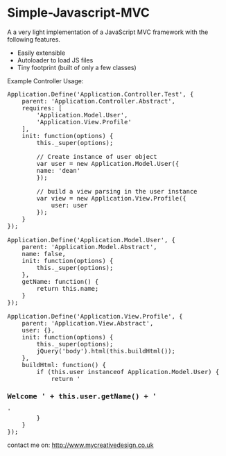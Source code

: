 Simple-Javascript-MVC
=====================

A a very light implementation of a JavaScript MVC framework with the following features.
- Easily extensible
- Autoloader to load JS files
- Tiny footprint (built of only a few classes)

Example Controller Usage:

<pre>
Application.Define('Application.Controller.Test', {
    parent: 'Application.Controller.Abstract',
    requires: [
        'Application.Model.User',
        'Application.View.Profile'
    ], 
    init: function(options) {
        this._super(options);
                
        // Create instance of user object
        var user = new Application.Model.User({
  		name: 'dean'
        });

        // build a view parsing in the user instance		
        var view = new Application.View.Profile({
			user: user
        });
    }
});

Application.Define('Application.Model.User', {
    parent: 'Application.Model.Abstract',
    name: false,
    init: function(options) {
        this._super(options);
    },
    getName: function() {
        return this.name;
    }
});
           
Application.Define('Application.View.Profile', {
    parent: 'Application.View.Abstract',
    user: {},
    init: function(options) {
        this._super(options);
        jQuery('body').html(this.buildHtml());
    },
    buildHtml: function() {
        if (this.user instanceof Application.Model.User) {
            return '<h3>Welcome ' + this.user.getName() + '</h3>'
        }
    }
});
</pre>
contact me on:
http://www.mycreativedesign.co.uk

